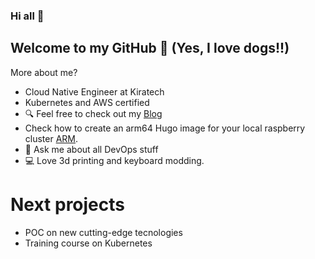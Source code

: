 ### Hi all 👋
## Welcome to my GitHub :dog: (Yes, I love dogs!!) 
More about me? 

- Cloud Native Engineer at Kiratech
- Kubernetes and AWS certified
- :mag: Feel free to check out my [Blog](https://alfonsofortunato.com/)
- Check how to create an arm64 Hugo image for your local raspberry cluster [ARM](https://github.com/MovieMaker93/hugo-arm-site).
- 💬 Ask me about all DevOps stuff
- :computer: Love 3d printing and keyboard modding.

# Next projects

- POC on new cutting-edge tecnologies
- Training course on Kubernetes
